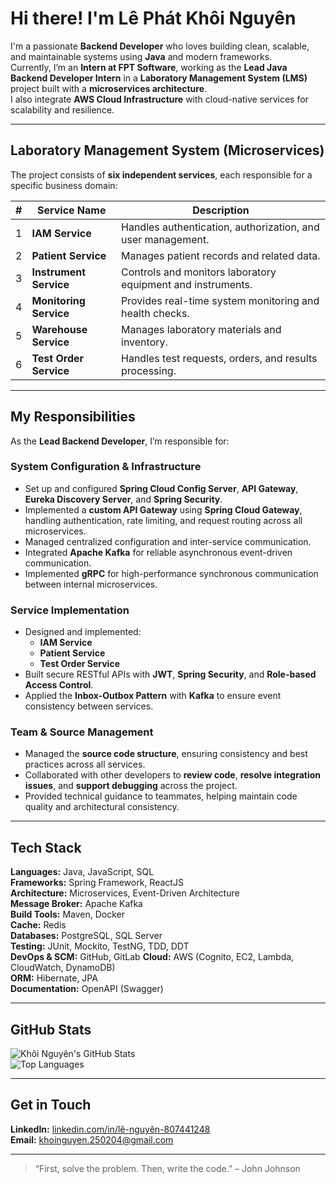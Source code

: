 # Hi there! I'm Lê Phát Khôi Nguyên

I'm a passionate **Backend Developer** who loves building clean, scalable, and maintainable systems using **Java** and modern frameworks.  
Currently, I’m an **Intern at FPT Software**, working as the **Lead Java Backend Developer Intern** in a **Laboratory Management System (LMS)** project built with a **microservices architecture**.  
I also integrate **AWS Cloud Infrastructure** with cloud-native services for scalability and resilience.

---

## Laboratory Management System (Microservices)

The project consists of **six independent services**, each responsible for a specific business domain:

| # | Service Name | Description |
|---|---------------|-------------|
| 1 | **IAM Service** | Handles authentication, authorization, and user management. |
| 2 | **Patient Service** | Manages patient records and related data. |
| 3 | **Instrument Service** | Controls and monitors laboratory equipment and instruments. |
| 4 | **Monitoring Service** | Provides real-time system monitoring and health checks. |
| 5 | **Warehouse Service** | Manages laboratory materials and inventory. |
| 6 | **Test Order Service** | Handles test requests, orders, and results processing. |

---

## My Responsibilities

As the **Lead Backend Developer**, I’m responsible for:

### System Configuration & Infrastructure
- Set up and configured **Spring Cloud Config Server**, **API Gateway**, **Eureka Discovery Server**, and **Spring Security**.  
- Implemented a **custom API Gateway** using **Spring Cloud Gateway**, handling authentication, rate limiting, and request routing across all microservices.  
- Managed centralized configuration and inter-service communication.  
- Integrated **Apache Kafka** for reliable asynchronous event-driven communication.  
- Implemented **gRPC** for high-performance synchronous communication between internal microservices.  

### Service Implementation
- Designed and implemented:
  - **IAM Service**
  - **Patient Service**
  - **Test Order Service**
- Built secure RESTful APIs with **JWT**, **Spring Security**, and **Role-based Access Control**.  
- Applied the **Inbox-Outbox Pattern** with **Kafka** to ensure event consistency between services.  

### Team & Source Management
- Managed the **source code structure**, ensuring consistency and best practices across all services.  
- Collaborated with other developers to **review code**, **resolve integration issues**, and **support debugging** across the project.  
- Provided technical guidance to teammates, helping maintain code quality and architectural consistency.

---

## Tech Stack

**Languages:** Java, JavaScript, SQL  
**Frameworks:** Spring Framework, ReactJS  
**Architecture:** Microservices, Event-Driven Architecture  
**Message Broker:** Apache Kafka  
**Build Tools:** Maven, Docker  
**Cache:** Redis  
**Databases:** PostgreSQL, SQL Server  
**Testing:** JUnit, Mockito, TestNG, TDD, DDT  
**DevOps & SCM:** GitHub, GitLab 
**Cloud:** AWS (Cognito, EC2, Lambda, CloudWatch, DynamoDB)  
**ORM:** Hibernate, JPA  
**Documentation:** OpenAPI (Swagger)  

---

## GitHub Stats

![Khôi Nguyên's GitHub Stats](https://github-readme-stats.vercel.app/api?username=overcode250204&show_icons=true&theme=gruvbox&count_private=true)  
![Top Languages](https://github-readme-stats.vercel.app/api/top-langs/?username=overcode250204&layout=compact&theme=gruvbox)

---

## Get in Touch

**LinkedIn:** [linkedin.com/in/lê-nguyên-807441248](https://www.linkedin.com/in/lê-nguyên-807441248)  
**Email:** khoinguyen.250204@gmail.com  

---

> “First, solve the problem. Then, write the code.” – John Johnson
